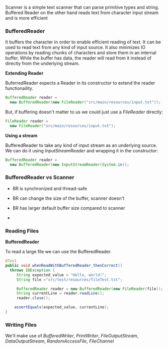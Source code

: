 Scanner is a simple text scanner that can parse primitive types and string. Buffered Reader on the other hand reads text from character input stream and is more efficient

### BufferedReader

It buffers the character in order to enable efficient reading of text. It can be used to read text from any kind of input source. It also minimizes IO operations by reading chunks of characters and store them in an internal buffer. While the buffer has data, the reader will read from it instead of directly from the underlying stream.

**Extending Reader**

BuferredReader expects a Reader in its constructor to extend the reader functionaility.

```java
BufferedReader reader = 
  new BufferedReader(new FileReader("src/main/resources/input.txt"));
```

But, if buffering doesn't matter to us we could just use a *FileReader* directly:

```java
FileReader reader = 
  new FileReader("src/main/resources/input.txt");
```

**Using a stream**

BufferedReader to take any kind of input stream as an underlying source. We can do it using *InputStreamReader* and wrapping it in the constructor:

```java
BufferedReader reader = 
  new BufferedReader(new InputStreamReader(System.in));
```

### BufferedReader vs Scanner

* BR is synchronized and thread-safe

* BR can change the size of the buffer, scanner doesn't 

* BR has larger default buffer size compared to scanner

* 

### Reading Files

**BufferedReader**

To read a large file we can use the BufferedReader.

```java
@Test
public void whenReadWithBufferedReader_thenCorrect()
  throws IOException {
     String expected_value = "Hello, world!";
     String file ="src/test/resources/fileTest.txt";

     BufferedReader reader = new BufferedReader(new FileReader(file));
     String currentLine = reader.readLine();
     reader.close();

    assertEquals(expected_value, currentLine);
}
```

### Writing Files

We'll make use of *BufferedWriter*, *PrintWriter*, *FileOutputStream*, *DataOutputStream*, *RandomAccessFile*, *FileChannel*
